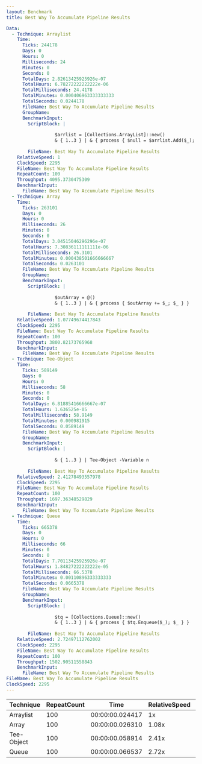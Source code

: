 ```yaml
---
layout: Benchmark
title: Best Way To Accumulate Pipeline Results

Data: 
  - Technique: Arraylist
    Time: 
      Ticks: 244178
      Days: 0
      Hours: 0
      Milliseconds: 24
      Minutes: 0
      Seconds: 0
      TotalDays: 2.82613425925926e-07
      TotalHours: 6.78272222222222e-06
      TotalMilliseconds: 24.4178
      TotalMinutes: 0.000406963333333333
      TotalSeconds: 0.0244178
      FileName: Best Way To Accumulate Pipeline Results
      GroupName: 
      BenchmarkInput: 
        ScriptBlock: |
          
                  $arrlist = [Collections.ArrayList]::new()
                  & { 1..3 } | & { process { $null = $arrlist.Add($_); $_ } }
              
        FileName: Best Way To Accumulate Pipeline Results
    RelativeSpeed: 1
    ClockSpeed: 2295
    FileName: Best Way To Accumulate Pipeline Results
    RepeatCount: 100
    Throughput: 4095.3730475309
    BenchmarkInput: 
      FileName: Best Way To Accumulate Pipeline Results
  - Technique: Array
    Time: 
      Ticks: 263101
      Days: 0
      Hours: 0
      Milliseconds: 26
      Minutes: 0
      Seconds: 0
      TotalDays: 3.04515046296296e-07
      TotalHours: 7.30836111111111e-06
      TotalMilliseconds: 26.3101
      TotalMinutes: 0.000438501666666667
      TotalSeconds: 0.0263101
      FileName: Best Way To Accumulate Pipeline Results
      GroupName: 
      BenchmarkInput: 
        ScriptBlock: |
          
                  $outArray = @()
                  & { 1..3 } | & { process { $outArray += $_; $_ } }
              
        FileName: Best Way To Accumulate Pipeline Results
    RelativeSpeed: 1.07749674417843
    ClockSpeed: 2295
    FileName: Best Way To Accumulate Pipeline Results
    RepeatCount: 100
    Throughput: 3800.82173765968
    BenchmarkInput: 
      FileName: Best Way To Accumulate Pipeline Results
  - Technique: Tee-Object
    Time: 
      Ticks: 589149
      Days: 0
      Hours: 0
      Milliseconds: 58
      Minutes: 0
      Seconds: 0
      TotalDays: 6.81885416666667e-07
      TotalHours: 1.636525e-05
      TotalMilliseconds: 58.9149
      TotalMinutes: 0.000981915
      TotalSeconds: 0.0589149
      FileName: Best Way To Accumulate Pipeline Results
      GroupName: 
      BenchmarkInput: 
        ScriptBlock: |
           
                  & { 1..3 } | Tee-Object -Variable n 
              
        FileName: Best Way To Accumulate Pipeline Results
    RelativeSpeed: 2.41278493557978
    ClockSpeed: 2295
    FileName: Best Way To Accumulate Pipeline Results
    RepeatCount: 100
    Throughput: 1697.36348529829
    BenchmarkInput: 
      FileName: Best Way To Accumulate Pipeline Results
  - Technique: Queue
    Time: 
      Ticks: 665378
      Days: 0
      Hours: 0
      Milliseconds: 66
      Minutes: 0
      Seconds: 0
      TotalDays: 7.70113425925926e-07
      TotalHours: 1.84827222222222e-05
      TotalMilliseconds: 66.5378
      TotalMinutes: 0.00110896333333333
      TotalSeconds: 0.0665378
      FileName: Best Way To Accumulate Pipeline Results
      GroupName: 
      BenchmarkInput: 
        ScriptBlock: |
          
                  $tq = [Collections.Queue]::new()
                  & { 1..3 } | & { process { $tq.Enqueue($_); $_ } }
              
        FileName: Best Way To Accumulate Pipeline Results
    RelativeSpeed: 2.72497112762002
    ClockSpeed: 2295
    FileName: Best Way To Accumulate Pipeline Results
    RepeatCount: 100
    Throughput: 1502.90511558843
    BenchmarkInput: 
      FileName: Best Way To Accumulate Pipeline Results
FileName: Best Way To Accumulate Pipeline Results
ClockSpeed: 2295
---
```





|Technique |RepeatCount|Time           |RelativeSpeed|Throughput|
|----------|-----------|---------------|-------------|----------|
|Arraylist |100        |00:00:00.024417|1x           |4095.37/s |
|Array     |100        |00:00:00.026310|1.08x        |3800.82/s |
|Tee-Object|100        |00:00:00.058914|2.41x        |1697.36/s |
|Queue     |100        |00:00:00.066537|2.72x        |1502.91/s |
